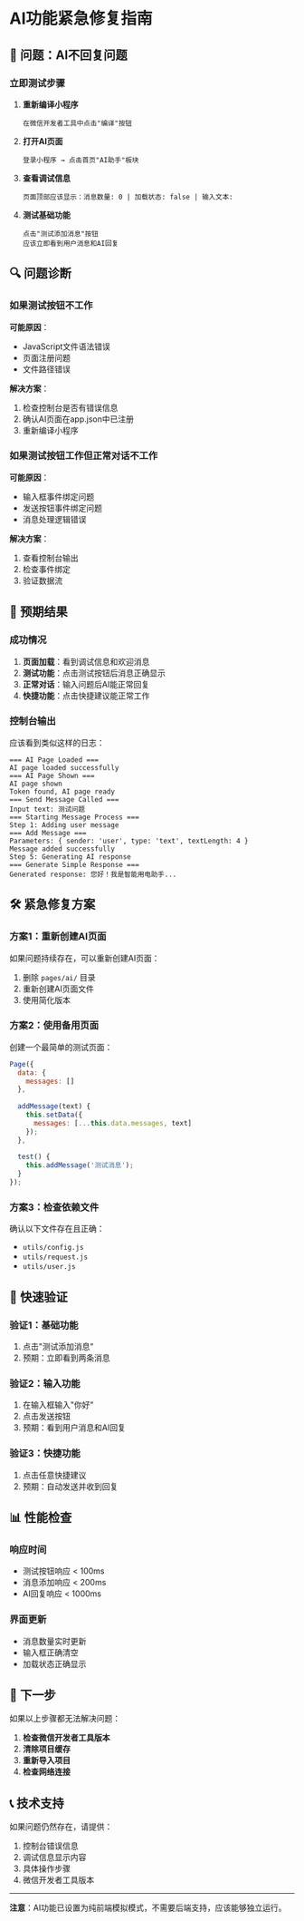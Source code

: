 # AI功能紧急修复指南

## 🚨 问题：AI不回复问题

### 立即测试步骤

1. **重新编译小程序**
   ```
   在微信开发者工具中点击"编译"按钮
   ```

2. **打开AI页面**
   ```
   登录小程序 → 点击首页"AI助手"板块
   ```

3. **查看调试信息**
   ```
   页面顶部应该显示：消息数量: 0 | 加载状态: false | 输入文本: 
   ```

4. **测试基础功能**
   ```
   点击"测试添加消息"按钮
   应该立即看到用户消息和AI回复
   ```

## 🔍 问题诊断

### 如果测试按钮不工作

**可能原因**：
- JavaScript文件语法错误
- 页面注册问题
- 文件路径错误

**解决方案**：
1. 检查控制台是否有错误信息
2. 确认AI页面在app.json中已注册
3. 重新编译小程序

### 如果测试按钮工作但正常对话不工作

**可能原因**：
- 输入框事件绑定问题
- 发送按钮事件绑定问题
- 消息处理逻辑错误

**解决方案**：
1. 查看控制台输出
2. 检查事件绑定
3. 验证数据流

## 📱 预期结果

### 成功情况
1. **页面加载**：看到调试信息和欢迎消息
2. **测试功能**：点击测试按钮后消息正确显示
3. **正常对话**：输入问题后AI能正常回复
4. **快捷功能**：点击快捷建议能正常工作

### 控制台输出
应该看到类似这样的日志：
```
=== AI Page Loaded ===
AI page loaded successfully
=== AI Page Shown ===
AI page shown
Token found, AI page ready
=== Send Message Called ===
Input text: 测试问题
=== Starting Message Process ===
Step 1: Adding user message
=== Add Message ===
Parameters: { sender: 'user', type: 'text', textLength: 4 }
Message added successfully
Step 5: Generating AI response
=== Generate Simple Response ===
Generated response: 您好！我是智能用电助手...
```

## 🛠️ 紧急修复方案

### 方案1：重新创建AI页面
如果问题持续存在，可以重新创建AI页面：

1. 删除 `pages/ai/` 目录
2. 重新创建AI页面文件
3. 使用简化版本

### 方案2：使用备用页面
创建一个最简单的测试页面：

```javascript
Page({
  data: {
    messages: []
  },
  
  addMessage(text) {
    this.setData({
      messages: [...this.data.messages, text]
    });
  },
  
  test() {
    this.addMessage('测试消息');
  }
});
```

### 方案3：检查依赖文件
确认以下文件存在且正确：
- `utils/config.js`
- `utils/request.js`
- `utils/user.js`

## 🎯 快速验证

### 验证1：基础功能
1. 点击"测试添加消息"
2. 预期：立即看到两条消息

### 验证2：输入功能
1. 在输入框输入"你好"
2. 点击发送按钮
3. 预期：看到用户消息和AI回复

### 验证3：快捷功能
1. 点击任意快捷建议
2. 预期：自动发送并收到回复

## 📊 性能检查

### 响应时间
- 测试按钮响应 < 100ms
- 消息添加响应 < 200ms
- AI回复响应 < 1000ms

### 界面更新
- 消息数量实时更新
- 输入框正确清空
- 加载状态正确显示

## 🔄 下一步

如果以上步骤都无法解决问题：

1. **检查微信开发者工具版本**
2. **清除项目缓存**
3. **重新导入项目**
4. **检查网络连接**

## 📞 技术支持

如果问题仍然存在，请提供：
1. 控制台错误信息
2. 调试信息显示内容
3. 具体操作步骤
4. 微信开发者工具版本

---

**注意**：AI功能已设置为纯前端模拟模式，不需要后端支持，应该能够独立运行。 